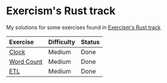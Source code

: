 # Exercism's Rust track
My solutions for some exercises found in [Exercism's Rust track](https://exercism.io/my/tracks/rust)


| Exercise | Difficulty | Status |
|:--- |:---|:---|
| [Clock](https://exercism.io/my/solutions/dd11f3c06a844dce9bf794285f1715f7) | Medium | Done |
| [Word Count](https://exercism.io/my/solutions/95a469baee2f4188b5f72c5e004a6c9d) | Medium | Done |
| [ETL](https://exercism.io/my/solutions/8b9f926901db41a18e5d8ed971649d58) | Medium | Done |
